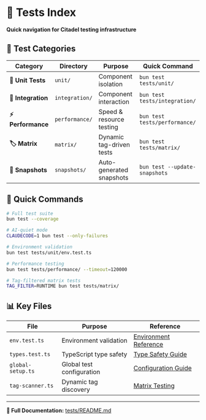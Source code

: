 # 🧪 Tests Index

**Quick navigation for Citadel testing infrastructure**

## 📑 **Test Categories**

| Category | Directory | Purpose | Quick Command |
|----------|-----------|---------|---------------|
| **🔬 Unit Tests** | `unit/` | Component isolation | `bun test tests/unit/` |
| **🔗 Integration** | `integration/` | Component interaction | `bun test tests/integration/` |
| **⚡ Performance** | `performance/` | Speed & resource testing | `bun test tests/performance/` |
| **🏷️ Matrix** | `matrix/` | Dynamic tag-driven tests | `bun test tests/matrix/` |
| **📸 Snapshots** | `snapshots/` | Auto-generated snapshots | `bun test --update-snapshots` |

## 🚀 **Quick Commands**

```bash
# Full test suite
bun test --coverage

# AI-quiet mode
CLAUDECODE=1 bun test --only-failures

# Environment validation
bun test tests/unit/env.test.ts

# Performance testing
bun test tests/performance/ --timeout=120000

# Tag-filtered matrix tests
TAG_FILTER=RUNTIME bun test tests/matrix/
```

## 📊 **Key Files**

| File | Purpose | Reference |
|------|---------|-----------|
| `env.test.ts` | Environment validation | [Environment Reference](../docs/01-getting-started/REFERENCE.md) |
| `types.test.ts` | TypeScript type safety | [Type Safety Guide](../docs/07-validation/TESTING.md) |
| `global-setup.ts` | Global test configuration | [Configuration Guide](../docs/09-configuration/) |
| `tag-scanner.ts` | Dynamic tag discovery | [Matrix Testing](../docs/12-package-management/) |

---

**📖 Full Documentation:** [tests/README.md](./README.md)
